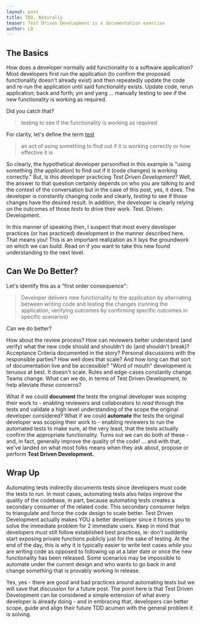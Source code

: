 ```yaml
---
layout: post
title: TDD, Naturally
teaser: Test Driven Development is a documentation exercise
author: LB
---
```


## The Basics

How does a developer normally add functionality to a software application? Most developers first run the application (to confirm the proposed functionality doesn't already exist) and then repeatedly update the code and re-run the application until said functionality exists. Update code, rerun application; back and forth; yin and yang &hellip; manually testing to see if the new functionality is working as required.

Did you catch that?

> testing to see if the functionality is working as required

For clarity, let's define the term [test](https://dictionary.cambridge.org/us/dictionary/english/test)

> an act of using something to find out if it is working correctly or how effective it is

So clearly, the hypothetical developer personified in this example is "using something (the application) to find out if it (code changes) is working correctly." But, is this developer practicing _Test Driven Development?_ Well, the answer to that question certainly depends on who you are talking to and the context of the conversation but in the case of this post, yes, it does. The developer is constantly changing code and clearly, _testing_ to see if those changes have the desired result. In addition, the developer is clearly relying on the outcomes of those _tests_ to drive their work. Test. Driven. Development.

In this manner of speaking then, I suspect that most every developer practices (or has practiced) development in the manner described here. That means you! This is an important realization as it lays the groundwork on which we can build.  Read on if you want to take this new found understanding to the next level.

## Can We Do Better?

Let's identify this as a "first order consequence":

> Developer delivers new functionality to the application by alternating between writing code and testing the changes (running the application, verifying outcomes by confirming specific outcomes in specific scenarios)

Can we do better?

How about the review process? How can reviewers better understand (and verify) what the new code should and shouldn't do (and shouldn't break)? Acceptance Criteria documented in the story? Personal discussions with the responsible parties? How well does that scale? And how long can that sort of documentation live and be accessible? "Word of mouth" development is tenuous at best. It doesn't scale. Rules and edge-cases constantly change. Teams change. What can we do, in terms of Test Driven Development, to help alleviate _these_ concerns?

What if we could **document** the tests the original developer was scoping their work to - enabling reviewers and collaborators to _read_ through the tests and validate a high level understanding of the scope the original developer considered? What if we could **automate** the tests the original developer was scoping their work to - enabling reviewers to run the automated tests to make sure, at the very least, that the tests actually confirm the appropriate functionality. Turns out we can do both of these - and, in fact, generally improve the quality of the code! &hellip; and with that, we've landed on what most folks means when they ask about, propose or perform **Test Driven Development.**

## Wrap Up

Automating tests indirectly documents tests since developers must code the tests to run. In most cases, automating tests also helps improve the quality of the codebase, in part, because automating tests creates a secondary consumer of the related code. This secondary consumer helps to triangulate and force the code design to scale better. Test Driven Development actually makes YOU a better developer since it forces you to solve the immediate problem for 2 immediate users. Keep in mind that developers must still follow established best practices, ie: don't suddenly start exposing private functions publicly just for the sake of testing. At the end of the day, this is why it is typically easier to write test cases _while_ you are writing code as opposed to following up at a later date or once the new functionality has been released. Some scenarios may be impossible to automate under the current design and who wants to go back in and change something that is provably working in release.

Yes, yes - there are good and bad practices around automating tests but we will save that discussion for a future post. The point here is that Test Driven Development can be considered a simple extension of what every developer is already doing - and in embracing that, developers can better scope, guide and align their future TDD acumen with the general problem it is solving.
